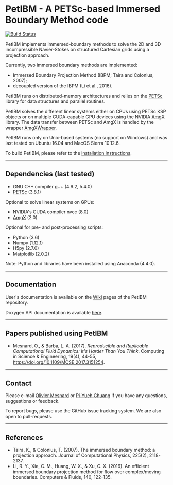 # PetIBM - A PETSc-based Immersed Boundary Method code

[![Build Status](https://travis-ci.org/barbagroup/PetIBM.png?branch=develop)](https://travis-ci.org/barbagroup/PetIBM)

PetIBM implements immersed-boundary methods to solve the 2D and 3D incompressible Navier-Stokes on structured Cartesian grids using a projection approach.

Currently, two immersed boundary methods are implemented:

* Immersed Boundary Projection Method (IBPM; Taira and Colonius, 2007);
* decoupled version of the IBPM (Li et al., 2016).

PetIBM runs on distributed-memory architectures and relies on the [PETSc](http://www.mcs.anl.gov/petsc/) library for data structures and parallel routines.

PetIBM solves the different linear systems either on CPUs using PETSc KSP objects or on multiple CUDA-capable GPU devices using the NVIDIA [AmgX](https://github.com/NVIDIA/AMGX) library.
The data transfer between PETSc and AmgX is handled by the wrapper [AmgXWrapper](https://github.com/barbagroup/AmgXWrapper).

PetIBM runs only on Unix-based systems (no support on Windows) and was last tested on Ubuntu 16.04 and MacOS Sierra 10.12.6.

To build PetIBM, please refer to the [installation instructions](https://github.com/barbagroup/PetIBM/wiki/installation).

---

## Dependencies (last tested)

* GNU C++ compiler g++ (4.9.2, 5.4.0)
* [PETSc](https://www.mcs.anl.gov/petsc/) (3.8.1)

Optional to solve linear systems on GPUs:

* NVIDIA's CUDA compiler nvcc (8.0)
* [AmgX](https://github.com/NVIDIA/AMGX) (2.0)

Optional for pre- and post-processing scripts:

* Python (3.6)
* Numpy (1.12.1)
* H5py (2.7.0)
* Matplotlib (2.0.2)

Note: Python and libraries have been installed using Anaconda (4.4.0).

---

## Documentation

User's documentation is available on the [Wiki](https://github.com/barbagroup/PetIBM/wiki) pages of the PetIBM repository.

Doxygen API documentation is available [here](http://barbagroup.github.io/PetIBM).

---

## Papers published using PetIBM

* Mesnard, O., & Barba, L. A. (2017). _Reproducible and Replicable Computational Fluid Dynamics: It's Harder Than You Think_. Computing in Science & Engineering, 19(4), 44-55, https://doi.org/10.1109/MCSE.2017.3151254.

---

## Contact

Please e-mail [Olivier Mesnard](mailto:mesnardo@gwu.edu) or [Pi-Yueh Chuang](mailto:pychuang@email.gwu.edu) if you have any questions, suggestions or feedback.

To report bugs, please use the GitHub issue tracking system.
We are also open to pull-requests.

---

## References

* Taira, K., & Colonius, T. (2007). The immersed boundary method: a projection approach. Journal of Computational Physics, 225(2), 2118-2137.
* Li, R. Y., Xie, C. M., Huang, W. X., & Xu, C. X. (2016). An efficient immersed boundary projection method for flow over complex/moving boundaries. Computers & Fluids, 140, 122-135.